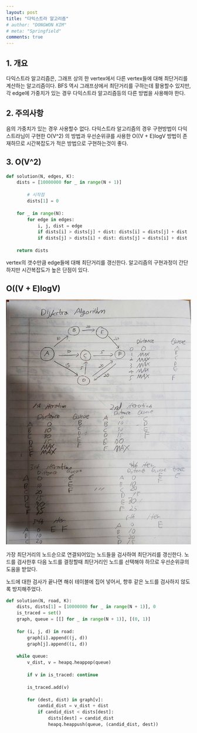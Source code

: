 ```yaml
---
layout: post
title: "다익스트라 알고리즘"
# author: "DONGWON KIM"
# meta: "Springfield"
comments: true
---
```


## 1. 개요
다익스트라 알고리즘은, 그래프 상의 한 vertex에서 다른 vertex들에 대해 최단거리를 계산하는 알고리즘이다. BFS 역시 그래프상에서 최단거리를 구하는데 활용할수 있지만, 각 edge에 가중치가 있는 경우 다익스트라 알고리즘등의 다른 방법을 사용해야 한다.

## 2. 주의사항
음의 가중치가 있는 경우 사용할수 없다. 다익스트라 알고리즘의 경우 구현방법이 다익스트라님이 구현한 O(V^2) 의 방법과 우선순위큐를 사용한 O((V + E)logV 방법이 존재하므로 시간복잡도가 적은 방법으로 구현하는것이 좋다.

## 3. O(V^2)
```python
def solution(N, edges, K):
    dists = [10000000 for _ in range(N + 1)]
    
		# 시작점
		dists[1] = 0
    
    for _ in range(N):
        for edge in edges:
            i, j, dist = edge
            if dists[i] > dists[j] + dist: dists[i] = dists[j] + dist
            if dists[j] > dists[i] + dist: dists[j] = dists[i] + dist
   
    return dists
```
vertex의 갯수만큼 edge들에 대해 최단거리를 갱신한다. 알고리즘의 구현과정이 간단하지만 시간복잡도가 높은 단점이 있다.

## O((V + E)logV)

![2021_12_28 18_07 Office Lens.jpg](/imgs/Algorithm/2021-12-30-dijkstra/1.jpg)

가장 최단거리의 노드순으로 연결되어있는 노드들을 검사하여 최단거리를 갱신한다. 노드를 검사한후 다음 노드를 결정할때 최단거리인 노드를 선택해야 하므로 우선순위큐의 도움을 받았다.

노드에 대한 검사가 끝나면 해쉬 테이블에 집어 넣어서, 향후 같은 노드를 검사하지 않도록 방지해주었다.

```python
def solution(N, road, K):
    dists, dists[1] = [10000000 for _ in range(N + 1)], 0
    is_traced = set()
    graph, queue = [[] for _ in range(N + 1)], [(0, 1)]
    
    for (i, j, d) in road:
        graph[i].append((j, d))
        graph[j].append((i, d))

    while queue:
        v_dist, v = heapq.heappop(queue)

        if v in is_traced: continue
            
        is_traced.add(v)

        for (dest, dist) in graph[v]:
            candid_dist = v_dist + dist
            if candid_dist < dists[dest]:
                dists[dest] = candid_dist
                heapq.heappush(queue, (candid_dist, dest))
```
